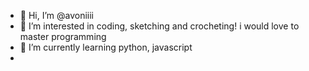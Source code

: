 - 👋 Hi, I’m @avoniiii
- 👀 I’m interested in coding, sketching and crocheting! i would love to master programming
- 🌱 I’m currently learning python, javascript
- 

<!---
avoniiii/avoniiii is a ✨ special ✨ repository because its `README.md` (this file) appears on your GitHub profile.
You can click the Preview link to take a look at your changes.
--->
